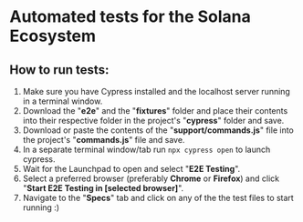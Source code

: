 # Automated tests for the Solana Ecosystem

## How to run tests:

1. Make sure you have Cypress installed and the localhost server running in a terminal window.
2. Download the "**e2e**" and the "**fixtures**" folder and place their contents into their respective folder in the project's "**cypress**" folder and save.
3. Download or paste the contents of the "**support/commands.js**" file into the project's "**commands.js**" file and save.
4. In a separate terminal window/tab run `npx cypress open` to launch cypress.
5. Wait for the Launchpad to open and select "**E2E Testing**".
6. Select a preferred browser (preferably **Chrome** or **Firefox**) and click "**Start E2E Testing in [selected browser]**".
7. Navigate to the "**Specs**" tab and click on any of the the test files to start running :)

